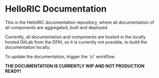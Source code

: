 # HelloRIC Documentation
This is the HelloRIC documentation repository, where all documentation of all components are aggregated, built and deployed.

Currently, all documentation and components are hosted in the locally hosted GitLab from the DFKI, so it is currently not possible, to build the documentation locally.

To update the documentation, trigger the `ci' workflow.

**THE DOCUMENTATION IS CURRENTLY WIP AND NOT PRODUCTION READY!**
